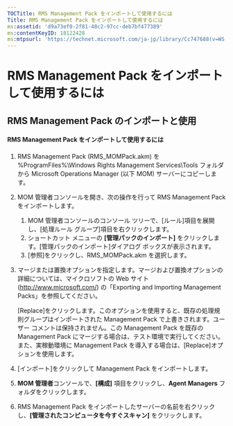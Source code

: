 ```yaml
---
TOCTitle: RMS Management Pack をインポートして使用するには
Title: RMS Management Pack をインポートして使用するには
ms:assetid: 'd9a73ef0-2f81-48c2-97cc-deb7bf477389'
ms:contentKeyID: 18122428
ms:mtpsurl: 'https://technet.microsoft.com/ja-jp/library/Cc747688(v=WS.10)'
---
```


RMS Management Pack をインポートして使用するには
================================================

RMS Management Pack のインポートと使用
--------------------------------------

#### RMS Management Pack をインポートして使用するには

1.  RMS Management Pack (RMS\_MOMPack.akm) を %ProgramFiles%\\Windows Rights Management Services\\Tools フォルダから Microsoft Operations Manager (以下 MOM) サーバーにコピーします。

2.  MOM 管理者コンソールを開き、次の操作を行って RMS Management Pack をインポートします。

    1.  MOM 管理者コンソールのコンソール ツリーで、\[ルール\]項目を展開し、\[処理ルール グループ\]項目を右クリックします。
    2.  ショートカット メニューの **\[管理パックのインポート\]** をクリックします。\[管理パックのインポート\]ダイアログ ボックスが表示されます。
    3.  \[参照\]をクリックし、RMS\_MOMPack.akm を選択します。

3.  マージまたは置換オプションを指定します。マージおよび置換オプションの詳細については、マイクロソフトの Web サイト (http://www.microsoft.com/) の「Exporting and Importing Management Packs」を参照してください。

    \[Replace\]をクリックします。このオプションを使用すると、既存の処理規則グループはインポートされた Management Pack で上書きされます。ユーザー コメントは保持されません。この Management Pack を既存の Management Pack にマージする場合は、テスト環境で実行してください。また、実稼動環境に Management Pack を導入する場合は、\[Replace\]オプションを使用します。

4.  \[インポート\]をクリックして Management Pack をインポートします。

5.  **MOM 管理者**コンソールで、**\[構成\]** 項目をクリックし、**Agent Managers** フォルダをクリックします。

6.  RMS Management Pack をインポートしたサーバーの名前を右クリックし、**\[管理されたコンピュータを今すぐスキャン\]** をクリックします。
